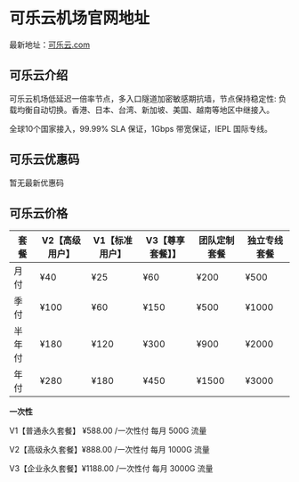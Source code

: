 # 可乐云机场官网地址

最新地址：[可乐云.com](https://wuakdg.kleuge.top/#/register?code=O7vFVbZ6)

## 可乐云介绍

可乐云机场低延迟一倍率节点，多入口隧道加密敏感期抗墙，节点保持稳定性: 负载均衡自动切换。香港、日本、台湾、新加坡、美国、越南等地区中继接入。

全球10个国家接入，99.99% SLA 保证，1Gbps 带宽保证，IEPL 国际专线。

## 可乐云优惠码

暂无最新优惠码

## 可乐云价格

|套餐|V2【高级用户】|V1【标准用户】|V3【尊享套餐】】|团队定制套餐|独立专线套餐|
|----|----|----|----|----|----|
|月付|¥40|¥25|¥60|¥200|¥500|
|季付|¥100|¥60|¥150|¥500|¥1000|
|半年付|¥180|¥120|¥300|¥900|¥2000|
|年付|¥280|¥180|¥450|¥1500|¥3000|

**一次性**

V1【普通永久套餐】 ¥588.00 /一次性付 每月 500G 流量

V2【高级永久套餐】¥888.00 /一次性付 每月 1000G 流量

V3【企业永久套餐】¥1188.00 /一次性付 每月 3000G 流量
